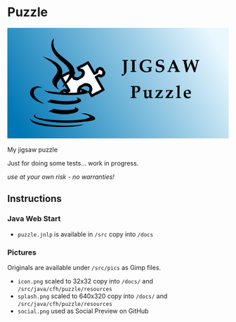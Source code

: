 # Puzzle

![splash](src/pics/splash.png)

My jigsaw puzzle

Just for doing some tests... work in progress.

*use at your own risk - no warranties!*

## Instructions

### Java Web Start

- `puzzle.jnlp` is available in `/src`
  copy into `/docs`

### Pictures

Originals are available under `/src/pics` as Gimp files.

- `icon.png`
  scaled to 32x32
  copy into `/docs/` and `/src/java/cfh/puzzle/resources`
- `splash.png`
  scaled to 640x320
  copy into `/docs/` and `/src/java/cfh/puzzle/resources`
- `social.png`
  used as Social Preview on GitHub



